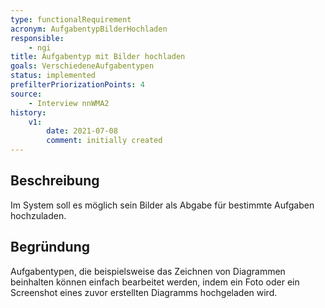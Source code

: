 ```yaml
---
type: functionalRequirement
acronym: AufgabentypBilderHochladen
responsible: 
    - ngi
title: Aufgabentyp mit Bilder hochladen
goals: VerschiedeneAufgabentypen
status: implemented
prefilterPriorizationPoints: 4
source:
    - Interview nnWMA2
history:
    v1:
        date: 2021-07-08
        comment: initially created
---
```

## Beschreibung
Im System soll es möglich sein Bilder als Abgabe für bestimmte Aufgaben hochzuladen.

## Begründung
Aufgabentypen, die beispielsweise das Zeichnen von Diagrammen beinhalten können einfach bearbeitet werden, indem ein Foto oder ein Screenshot eines zuvor erstellten Diagramms hochgeladen wird.

